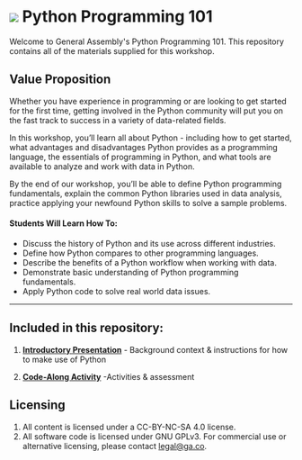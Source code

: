 # ![](https://ga-dash.s3.amazonaws.com/production/assets/logo-9f88ae6c9c3871690e33280fcf557f33.png) Python Programming 101

Welcome to General Assembly's Python Programming 101. This repository contains all of the materials supplied for this workshop.

## Value Proposition

Whether you have experience in programming or are looking to get started for the first time, getting involved in the Python community will put you on the fast track to success in a variety of data-related fields. 

In this workshop, you’ll learn all about Python - including how to get started, what advantages and disadvantages Python provides as a programming language, the essentials of programming in Python, and what tools are available to analyze and work with data in Python.

By the end of our workshop, you’ll be able to define Python programming fundamentals, explain the common Python libraries used in data analysis, practice applying your newfound Python skills to solve a sample problems.


#### Students Will Learn How To:

- Discuss the history of Python and its use across different industries.
- Define how Python compares to other programming languages.
- Describe the benefits of a Python workflow when working with data.
- Demonstrate basic understanding of Python programming fundamentals.
- Apply Python code to solve real world data issues.

---

## Included in this repository:

1. [**Introductory Presentation**](https://docs.google.com/presentation/d/1IoJWCs6ZKOwWe_qVI-KlwfkBQq4c9HHswPGxjI0vWjk/edit?usp=sharing) - Background context & instructions for how to make use of Python

2. [**Code-Along Activity**](.PythonProgramming101.ipynb) -Activities & assessment

## Licensing

<!--  remember to replace the placeholder content in curly braces in the GNU license -->

1. All content is licensed under a CC-BY-NC-SA 4.0 license.
2. All software code is licensed under GNU GPLv3. For commercial use or alternative licensing, please contact legal@ga.co.
